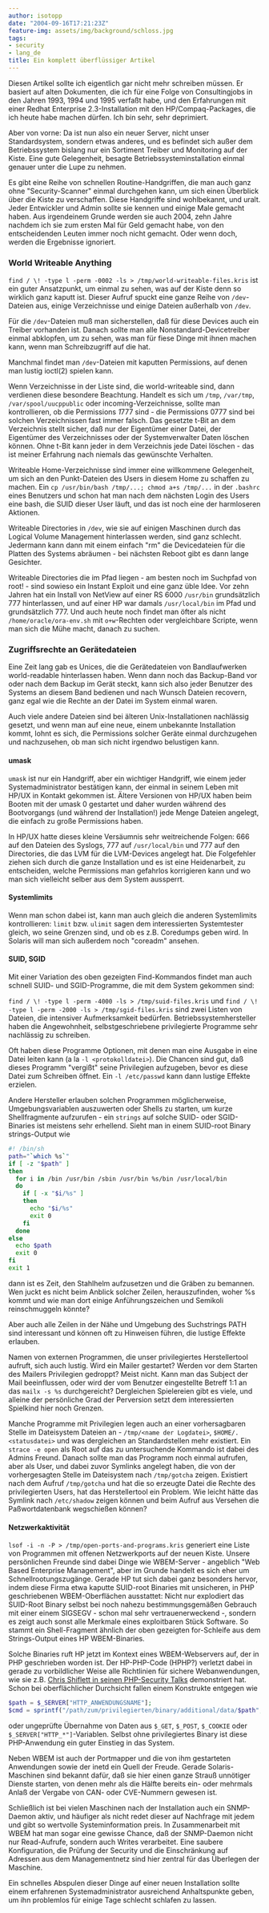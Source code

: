 ```yaml
---
author: isotopp
date: "2004-09-16T17:21:23Z"
feature-img: assets/img/background/schloss.jpg
tags:
- security
- lang_de
title: Ein komplett überflüssiger Artikel
---
```

Diesen Artikel sollte ich eigentlich gar nicht mehr schreiben müssen. Er basiert auf alten Dokumenten, die ich für eine Folge von Consultingjobs in den Jahren 1993, 1994 und 1995 verfaßt habe, und den Erfahrungen mit einer Redhat Enterprise 2.3-Installation mit den HP/Compaq-Packages, die ich heute habe machen dürfen. Ich bin sehr, sehr deprimiert.

Aber von vorne: Da ist nun also ein neuer Server, nicht unser Standardsystem, sondern etwas anderes, und es befindet sich außer dem Betriebssystem bislang nur ein Sortiment Treiber und Monitoring auf der Kiste. Eine gute Gelegenheit, besagte Betriebssysteminstallation einmal genauer unter die Lupe zu nehmen.

Es gibt eine Reihe von schnellen Routine-Handgriffen, die man auch ganz ohne "Security-Scanner" einmal durchgehen kann, um sich einen Überblick über die Kiste zu verschaffen. Diese Handgriffe sind wohlbekannt, und uralt. Jeder Entwickler und Admin sollte sie kennen und einige Male gemacht haben. Aus irgendeinem Grunde werden sie auch 2004, zehn Jahre nachdem ich sie zum ersten Mal für Geld gemacht habe, von den entscheidenden Leuten immer noch nicht gemacht. Oder wenn doch, werden die Ergebnisse ignoriert.

### World Writeable Anything

`find / \! -type l -perm -0002 -ls > /tmp/world-writeable-files.kris` ist ein guter Ansatzpunkt, um einmal zu sehen, was auf der Kiste denn so wirklich ganz kaputt ist. Dieser Aufruf spuckt eine ganze Reihe von `/dev`-Dateien aus, einige Verzeichnisse und einige Dateien außerhalb von `/dev`. 

Für die `/dev`-Dateien muß man sicherstellen, daß für diese Devices auch ein Treiber vorhanden ist. Danach sollte man alle Nonstandard-Devicetreiber einmal abklopfen, um zu sehen, was man für fiese Dinge mit ihnen machen kann, wenn man Schreibzugriff auf die hat. 

Manchmal findet man `/dev`-Dateien mit kaputten Permissions, auf denen man lustig ioctl(2) spielen kann.

Wenn Verzeichnisse in der Liste sind, die world-writeable sind, dann verdienen diese besondere Beachtung. Handelt es sich um `/tmp`, `/var/tmp`, `/var/spool/uucppublic` oder incoming-Verzeichnisse, sollte man kontrollieren, ob die Permissions *1*777 sind - die Permissions 0777 sind bei solchen Verzeichnissen fast immer falsch. Das gesetzte t-Bit an dem Verzeichnis stellt sicher, daß nur der Eigentümer einer Datei, der Eigentümer des Verzeichnisses oder der Systemverwalter Daten löschen können. Ohne t-Bit kann jeder in dem Verzeichnis jede Datei löschen - das ist meiner Erfahrung nach niemals das gewünschte Verhalten.

Writeable Home-Verzeichnisse sind immer eine willkommene Gelegenheit, um sich an den Punkt-Dateien des Users in diesem Home zu schaffen zu machen. Ein `cp /usr/bin/bash /tmp/...; chmod a+s /tmp/...` in der `.bashrc` eines Benutzers und schon hat man nach dem nächsten Login des Users eine bash, die SUID dieser User läuft, und das ist noch eine der harmloseren Aktionen.

Writeable Directories in `/dev`, wie sie auf einigen Maschinen durch das Logical Volume Management hinterlassen werden, sind ganz schlecht. Jedermann kann dann mit einem einfach "rm" die Devicedateien für die Platten des Systems abräumen - bei nächsten Reboot gibt es dann lange Gesichter.

Writeable Directories die im Pfad liegen - am besten noch im Suchpfad von root! - sind sowieso ein Instant Exploit und eine ganz üble Idee. Vor zehn Jahren hat ein Install von NetView auf einer RS 6000 `/usr/bin` grundsätzlich 777 hinterlassen, und auf einer HP war damals `/usr/local/bin` im Pfad und grundsätzlich 777. Und auch heute noch findet man öfter als nicht `/home/oracle/ora-env.sh` mit `o+w`-Rechten oder vergleichbare Scripte, wenn man sich die Mühe macht, danach zu suchen.

### Zugriffsrechte an Gerätedateien

Eine Zeit lang gab es Unices, die die Gerätedateien von Bandlaufwerken world-readable hinterlassen haben. Wenn dann noch das Backup-Band vor oder nach dem Backup im Gerät steckt, kann sich also jeder Benutzer des Systems an diesem Band bedienen und nach Wunsch Dateien recovern, ganz egal wie die Rechte an der Datei im System einmal waren.

Auch viele andere Dateien sind bei älteren Unix-Installationen nachlässig gesetzt, und wenn man auf eine neue, einem unbekannte Installation kommt, lohnt es sich, die Permissions solcher Geräte einmal durchzugehen und nachzusehen, ob man sich nicht irgendwo belustigen kann.

#### umask

`umask` ist nur ein Handgriff, aber ein wichtiger Handgriff, wie einem jeder Systemadministrator bestätigen kann, der einmal in seinem Leben mit HP/UX in Kontakt gekommen ist. Ältere Versionen von HP/UX haben beim Booten mit der umask 0 gestartet und daher wurden während des Bootvorgangs (und während der Installation!) jede Menge Dateien angelegt, die einfach zu große Permissions haben.

In HP/UX hatte dieses kleine Versäumnis sehr weitreichende Folgen: 666 auf den Dateien des Syslogs, 777 auf `/usr/local/bin` und 777 auf den Directories, die das LVM für die LVM-Devices angelegt hat. Die Folgefehler ziehen sich durch die ganze Installation und es ist eine Heidenarbeit, zu entscheiden, welche Permissions man gefahrlos korrigieren kann und wo man sich vielleicht selber aus dem System aussperrt.

#### Systemlimits

Wenn man schon dabei ist, kann man auch gleich die anderen Systemlimits kontrollieren: `limit` bzw. `ulimit` sagen dem interessierten Systemtester gleich, wo seine Grenzen sind, und ob es z.B. Coredumps geben wird. In Solaris will man sich außerdem noch "coreadm" ansehen.

#### SUID, SGID

Mit einer Variation des oben gezeigten Find-Kommandos findet man auch schnell SUID- und SGID-Programme, die mit dem System gekommen sind:

`find / \! -type l -perm -4000 -ls > /tmp/suid-files.kris` und `find / \! -type l -perm -2000 -ls > /tmp/sgid-files.kris` sind zwei Listen von Dateien, die intensiver Aufmerksamkeit bedürfen. Betriebssystemhersteller haben die Angewohnheit, selbstgeschriebene privilegierte Programme sehr nachlässig zu schreiben. 

Oft haben diese Programme Optionen, mit denen man eine Ausgabe in eine Datei leiten kann (a la `-l <protokolldatei>`). Die Chancen sind gut, daß dieses Programm "vergißt" seine Privilegien aufzugeben, bevor es diese Datei zum Schreiben öffnet. Ein `-l /etc/passwd` kann dann lustige Effekte erzielen. 

Andere Hersteller erlauben solchen Programmen möglicherweise, Umgebungsvariablen auszuwerten oder Shells zu starten, um kurze Shellfragmente aufzurufen - ein `strings` auf solche SUID- oder SGID-Binaries ist meistens sehr erhellend. Sieht man in einem SUID-root Binary strings-Output wie

```bash
#! /bin/sh
path="`which %s`"
if [ -z "$path" ]
then
  for i in /bin /usr/bin /sbin /usr/bin %s/bin /usr/local/bin
  do
    if [ -x "$i/%s" ]
    then
      echo "$i/%s"
      exit 0
    fi
  done
else
  echo $path
  exit 0
fi
exit 1
```

dann ist es Zeit, den Stahlhelm aufzusetzen und die Gräben zu bemannen. Wen juckt es nicht beim Anblick solcher Zeilen, herauszufinden, woher %s kommt und wie man dort einige Anführungszeichen und Semikoli reinschmuggeln könnte?

Aber auch alle Zeilen in der Nähe und Umgebung des Suchstrings PATH sind interessant und können oft zu Hinweisen führen, die lustige Effekte erlauben.

Namen von externen Programmen, die unser privilegiertes Herstellertool aufruft, sich auch lustig. Wird ein Mailer gestartet? Werden vor dem Starten des Mailers Privilegien gedroppt? Meist nicht. Kann man das Subject der Mail beeinflussen, oder wird der vom Benutzer eingestellte Betreff 1:1 an das `mailx -s %s` durchgereicht? Dergleichen Spielereien gibt es viele, und alleine der persönliche Grad der Perversion setzt dem interessierten Spielkind hier noch Grenzen.

Manche Programme mit Privilegien legen auch an einer vorhersagbaren Stelle im Dateisystem Dateien an - `/tmp/<name der Logdatei>`, `$HOME/.<statusdatei>` und was dergleichen an Standardstellen mehr existiert. Ein `strace -e open` als Root auf das zu untersuchende Kommando ist dabei des Admins Freund. Danach sollte man das Programm noch einmal aufrufen, aber als User, und dabei zuvor Symlinks angelegt haben, die von der vorhergesagten Stelle im Dateisystem nach `/tmp/gotcha` zeigen. Existiert nach dem Aufruf `/tmp/gotcha` und hat die so erzeugte Datei die Rechte des privilegierten Users, hat das Herstellertool ein Problem. Wie leicht hätte das Symlink nach `/etc/shadow` zeigen können und beim Aufruf aus Versehen die Paßwortdatenbank wegschießen können?

#### Netzwerkaktivität

`lsof -i -n -P > /tmp/open-ports-and-programs.kris` generiert eine Liste von Programmen mit offenen Netzwerkports auf der neuen Kiste. Unsere persönlichen Freunde sind dabei Dinge wie WBEM-Server - angeblich "Web Based Enterprise Management", aber im Grunde handelt es sich eher um Schnellrootungszugänge. Gerade HP tut sich dabei ganz besonders hervor, indem diese Firma etwa kaputte SUID-root Binaries mit unsicheren, in PHP geschriebenen WBEM-Oberflächen ausstattet: Nicht nur explodiert das SUID-Root Binary selbst bei noch nahezu bestimmungsgemäßen Gebrauch mit einer einem SIGSEGV - schon mal sehr vertrauenerweckend -, sondern es zeigt auch sonst alle Merkmale eines exploitbaren Stück Software. So stammt ein Shell-Fragment ähnlich der oben gezeigten for-Schleife aus dem Strings-Output eines HP WBEM-Binaries.

Solche Binaries ruft HP jetzt im Kontext eines WBEM-Webservers auf, der in PHP geschrieben worden ist. Der HP-PHP-Code (HPHP?) verletzt dabei in gerade zu vorbildlicher Weise alle Richtlinien für sichere Webanwendungen, wie sie z.B. 
[Chris Shiflett in seinen PHP-Security Talks](http://shiflett.org/talks/oscon2004/php-security) demonstriert hat. Schon bei oberflächlicher Durchsicht fallen einem Konstrukte entgegen wie

```php
$path = $_SERVER["HTTP_ANWENDUNGSNAME"];
$cmd = sprintf("/path/zum/privilegierten/binary/additional/data/$path";
```

oder ungeprüfte Übernahme von Daten aus `$_GET`, `$_POST`, `$_COOKIE` oder `$_SERVER["HTTP_*"]`-Variablen. Selbst ohne privilegiertes Binary ist diese PHP-Anwendung ein guter Einstieg in das System.

Neben WBEM ist auch der Portmapper und die von ihm gestarteten Anwendungen sowie der inetd ein Quell der Freude. Gerade Solaris-Maschinen sind bekannt dafür, daß sie hier einen ganze Strauß unnötiger Dienste starten, von denen mehr als die Hälfte bereits ein- oder mehrmals Anlaß der Vergabe von CAN- oder CVE-Nummern gewesen ist.

Schließlich ist bei vielen Maschinen nach der Installation auch ein SNMP-Daemon aktiv, und häufiger als nicht redet dieser auf Nachfrage mit jedem und gibt so wertvolle Systeminformation preis. In Zusammenarbeit mit WBEM hat man sogar eine gewisse Chance, daß der SNMP-Daemon nicht nur Read-Aufrufe, sondern auch Writes verarbeitet. Eine saubere Konfiguration, die Prüfung der Security und die Einschränkung auf Adressen aus dem Managementnetz sind hier zentral für das Überlegen der Maschine.

Ein schnelles Abspulen dieser Dinge auf einer neuen Installation sollte einem erfahrenen Systemadministrator ausreichend Anhaltspunkte geben, um ihn problemlos für einige Tage schlecht schlafen zu lassen.
